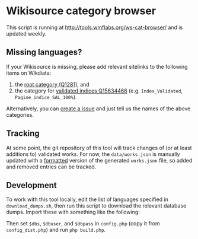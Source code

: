Wikisource category browser
===========================

This script is running at http://tools.wmflabs.org/ws-cat-browser/
and is updated weekly.

## Missing languages?

If your Wikisource is missing, please add relevant sitelinks to the following items on Wikdiata:

1. the [root category (Q1281)](https://www.wikidata.org/wiki/Q1281), and
2. the category for [validated indices Q15634466](https://www.wikidata.org/wiki/Q15634466)
   (e.g. `Index_Validated`, `Pagine_indice_SAL_100%`).

Alternatively, you can [create a issue](https://github.com/wikisource/ws-cat-browser/issues/new)
and just tell us the names of the above categories.

## Tracking
At some point, the git repository of this tool will track changes of (or at least additions to) validated works.
For now, the `data/works.json` is manually updated with a [formatted](http://jsonformatter.curiousconcept.com/)
version of the generated `works.json` file, so added and removed entries can be tracked.

## Development

To work with this tool locally, edit the list of languages specified in `download_dumps.sh`,
then run this script to download the relevant database dumps.
Import these with something like the following:

Then set `$dbs`, `$dbuser`, and `$dbpass` in `config.php` (copy it from `config_dist.php`)
and run `php build.php`.


